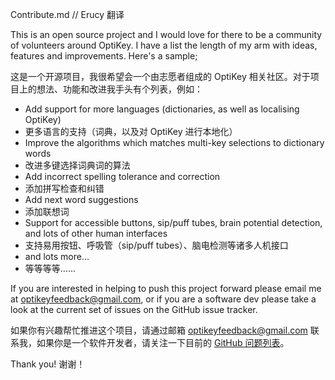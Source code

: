 ﻿Contribute.md // Erucy 翻译

This is an open source project and I would love for there to be a community of volunteers around OptiKey. I have a list the length of my arm with ideas, features and improvements. Here's a sample;

这是一个开源项目，我很希望会一个由志愿者组成的 OptiKey 相关社区。对于项目上的想法、功能和改进我手头有个列表，例如：

* Add support for more languages (dictionaries, as well as localising OptiKey)
* 更多语言的支持（词典，以及对 OptiKey 进行本地化）
* Improve the algorithms which matches multi-key selections to dictionary words
* 改进多键选择词典词的算法
* Add incorrect spelling tolerance and correction
* 添加拼写检查和纠错
* Add next word suggestions
* 添加联想词
* Support for accessible buttons, sip/puff tubes, brain potential detection, and lots of other human interfaces
* 支持易用按钮、呼吸管（sip/puff tubes）、脑电检测等诸多人机接口
* and lots more...
* 等等等等……

If you are interested in helping to push this project forward please email me at optikeyfeedback@gmail.com, or if you are a software dev please take a look at the current set of issues on the GitHub issue tracker.

如果你有兴趣帮忙推进这个项目，请通过邮箱 [optikeyfeedback@gmail.com](mailto:optikeyfeedback@gmail.com) 联系我，如果你是一个软件开发者，请关注一下目前的 [GitHub 问题列表](https://github.com/JuliusSweetland/OptiKey/issues)。

Thank you!
谢谢！